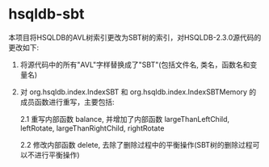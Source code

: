 # hsqldb-sbt

本项目将HSQLDB的AVL树索引更改为SBT树的索引，对HSQLDB-2.3.0源代码的更改如下:

1. 将源代码中的所有"AVL"字样替换成了"SBT"(包括文件名, 类名，函数名和变量名)

2. 对 org.hsqldb.index.IndexSBT 和 org.hsqldb.index.IndexSBTMemory 的成员函数进行重写，主要包括:

   2.1 重写内部函数 balance, 并增加了内部函数 largeThanLeftChild, leftRotate, largeThanRightChild, rightRotate

   2.2 修改内部函数 delete, 去除了删除过程中的平衡操作(SBT树的删除过程可以不进行平衡操作)
